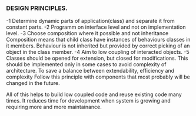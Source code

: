 ### DESIGN PRINCIPLES.
-1 Determine dynamic parts of application(class) and separate it from constant parts.
-2 Programm on interface level and not on implementation level.
-3 Choose composition where it possible and not inheritance 
  Composition means that child class have instances of behaviours classes in it members. 
  Behaviour is not inherited but provided by correct picking of an object in the class member.
-4 Aim to low coupling of interacted objects.
-5 Classes should be opened for extension, but closed for modifications. 
  This should be implemented only in some cases to avoid complexity of architecture.
  To save a balance between extendability, efficiency and complexity Follow this principle with components 
  that most probably will be changed in the future.  

All of this helps to build low coupled code and reuse existing code many times. 
It reduces time for development when system is growing and requiring more and more maintainance.
